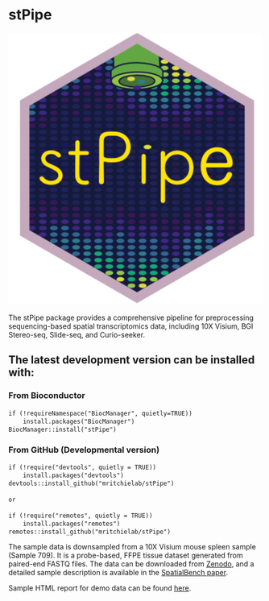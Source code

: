 # stPipe

<img  src="vignettes/stPipe_logo.png">

The stPipe package provides a comprehensive pipeline for preprocessing sequencing-based spatial transcriptomics data, including 10X Visium, BGI Stereo-seq, Slide-seq, and Curio-seeker.

## The latest development version can be installed with:

### From Bioconductor

```
if (!requireNamespace("BiocManager", quietly=TRUE))
    install.packages("BiocManager")
BiocManager::install("stPipe")
```

### From GitHub (Developmental version)

```
if (!require("devtools", quietly = TRUE))
    install.packages("devtools")
devtools::install_github("mritchielab/stPipe")

or

if (!require("remotes", quietly = TRUE))
    install.packages("remotes")
remotes::install_github("mritchielab/stPipe")

```

The sample data is downsampled from a 10X Visium mouse spleen sample (Sample 709). It is a probe-based, FFPE tissue dataset generated from paired-end FASTQ files. The data can be downloaded from [Zenodo](https://zenodo.org/records/14920583), and a detailed sample description is available in the [SpatialBench paper](https://www.biorxiv.org/content/10.1101/2024.03.13.584910v1.abstract).

Sample HTML report for demo data can be found [here](https://github.com/YangXuuu/demo_data_stPipe/blob/main/report.html).
